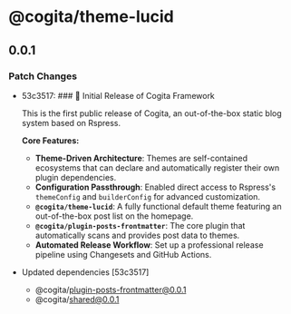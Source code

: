 # @cogita/theme-lucid

## 0.0.1

### Patch Changes

- 53c3517: ### 🎉 Initial Release of Cogita Framework

  This is the first public release of Cogita, an out-of-the-box static blog system based on Rspress.

  **Core Features:**

  - **Theme-Driven Architecture**: Themes are self-contained ecosystems that can declare and automatically register their own plugin dependencies.
  - **Configuration Passthrough**: Enabled direct access to Rspress's `themeConfig` and `builderConfig` for advanced customization.
  - **`@cogita/theme-lucid`**: A fully functional default theme featuring an out-of-the-box post list on the homepage.
  - **`@cogita/plugin-posts-frontmatter`**: The core plugin that automatically scans and provides post data to themes.
  - **Automated Release Workflow**: Set up a professional release pipeline using Changesets and GitHub Actions.

- Updated dependencies [53c3517]
  - @cogita/plugin-posts-frontmatter@0.0.1
  - @cogita/shared@0.0.1
